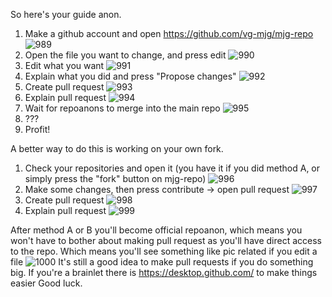 So here's your guide anon.
1) Make a github account and open https://github.com/vg-mjg/mjg-repo
![989](https://user-images.githubusercontent.com/49875739/119966899-13a82980-bfac-11eb-9585-ed3dafa663e7.png)
2) Open the file you want to change, and press edit
![990](https://user-images.githubusercontent.com/49875739/119966900-13a82980-bfac-11eb-899a-cbb143090878.png)
3) Edit what you want
![991](https://user-images.githubusercontent.com/49875739/119966902-1440c000-bfac-11eb-8d03-dcd00cd232a7.png)
4) Explain what you did and press "Propose changes"
![992](https://user-images.githubusercontent.com/49875739/119966904-1440c000-bfac-11eb-9305-0fa64685107c.png)
5) Create pull request
![993](https://user-images.githubusercontent.com/49875739/119966908-14d95680-bfac-11eb-9469-a278d50a2f36.png)
6) Explain pull request
![994](https://user-images.githubusercontent.com/49875739/119966909-1571ed00-bfac-11eb-9a4a-f10d7e676403.png)
7) Wait for repoanons to merge into the main repo
![995](https://user-images.githubusercontent.com/49875739/119966911-1571ed00-bfac-11eb-9be5-5c4a21e29c3e.png)
8) ???
9) Profit!


A better way to do this is working on your own fork.
1) Check your repositories and open it (you have it if you did method A, or simply press the "fork" button on mjg-repo)
![996](https://user-images.githubusercontent.com/49875739/119966913-1571ed00-bfac-11eb-8a82-54510dc957a2.png)
2) Make some changes, then press contribute -> open pull request
![997](https://user-images.githubusercontent.com/49875739/119966915-160a8380-bfac-11eb-9851-9c5d84416faf.png)
3) Create pull request
![998](https://user-images.githubusercontent.com/49875739/119966918-160a8380-bfac-11eb-8e95-ba8751ba9814.png)
4) Explain pull request
![999](https://user-images.githubusercontent.com/49875739/119966896-1276fc80-bfac-11eb-8f64-3221860f2b49.png)


After method A or B you'll become official repoanon, which means you won't have to bother about making pull request as you'll have direct access to the repo. 
Which means you'll see something like pic related if you edit a file
![1000](https://user-images.githubusercontent.com/49875739/119968067-50c0eb80-bfad-11eb-9469-430812f26c54.png)
It's still a good idea to make pull requests if you do something big. 
If you're a brainlet there is https://desktop.github.com/ to make things easier
Good luck.
